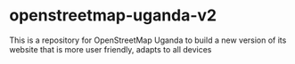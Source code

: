 # openstreetmap-uganda-v2
This is a repository for OpenStreetMap Uganda to build a new version of its website that is more user friendly, adapts to all devices
